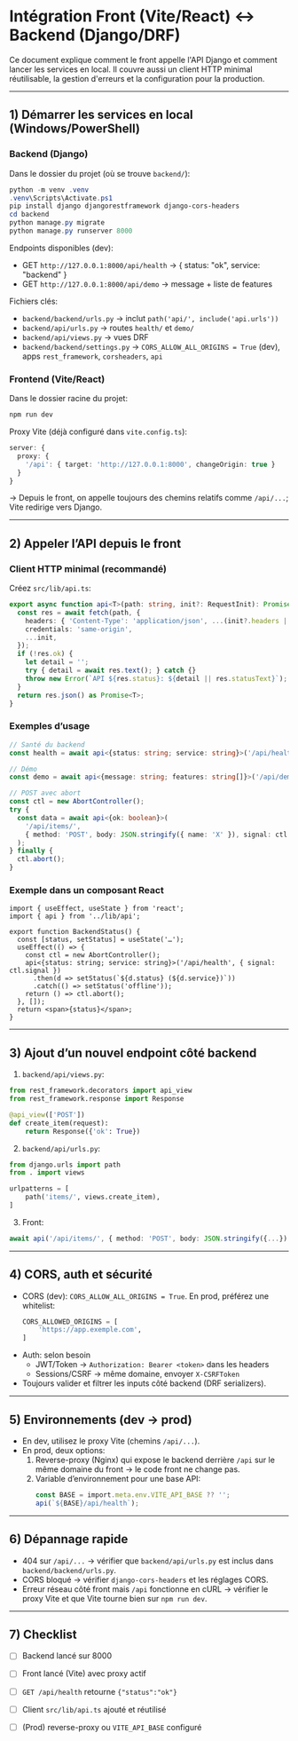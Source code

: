 # Intégration Front (Vite/React) ↔ Backend (Django/DRF)

Ce document explique comment le front appelle l'API Django et comment lancer les services en local. Il couvre aussi un client HTTP minimal réutilisable, la gestion d'erreurs et la configuration pour la production.

---

## 1) Démarrer les services en local (Windows/PowerShell)

### Backend (Django)
Dans le dossier du projet (où se trouve `backend/`):

```powershell
python -m venv .venv
.venv\Scripts\Activate.ps1
pip install django djangorestframework django-cors-headers
cd backend
python manage.py migrate
python manage.py runserver 8000
```

Endpoints disponibles (dev):
- GET `http://127.0.0.1:8000/api/health` → { status: "ok", service: "backend" }
- GET `http://127.0.0.1:8000/api/demo` → message + liste de features

Fichiers clés:
- `backend/backend/urls.py` → inclut `path('api/', include('api.urls'))`
- `backend/api/urls.py` → routes `health/` et `demo/`
- `backend/api/views.py` → vues DRF
- `backend/backend/settings.py` → `CORS_ALLOW_ALL_ORIGINS = True` (dev), apps `rest_framework`, `corsheaders`, `api`

### Frontend (Vite/React)
Dans le dossier racine du projet:

```powershell
npm run dev
```

Proxy Vite (déjà configuré dans `vite.config.ts`):
```ts
server: {
  proxy: {
    '/api': { target: 'http://127.0.0.1:8000', changeOrigin: true }
  }
}
```
→ Depuis le front, on appelle toujours des chemins relatifs comme `/api/...`; Vite redirige vers Django.

---

## 2) Appeler l’API depuis le front

### Client HTTP minimal (recommandé)
Créez `src/lib/api.ts`:
```ts
export async function api<T>(path: string, init?: RequestInit): Promise<T> {
  const res = await fetch(path, {
    headers: { 'Content-Type': 'application/json', ...(init?.headers || {}) },
    credentials: 'same-origin',
    ...init,
  });
  if (!res.ok) {
    let detail = '';
    try { detail = await res.text(); } catch {}
    throw new Error(`API ${res.status}: ${detail || res.statusText}`);
  }
  return res.json() as Promise<T>;
}
```

### Exemples d’usage
```ts
// Santé du backend
const health = await api<{status: string; service: string}>('/api/health');

// Démo
const demo = await api<{message: string; features: string[]}>('/api/demo');

// POST avec abort
const ctl = new AbortController();
try {
  const data = await api<{ok: boolean}>(
    '/api/items/',
    { method: 'POST', body: JSON.stringify({ name: 'X' }), signal: ctl.signal }
  );
} finally {
  ctl.abort();
}
```

### Exemple dans un composant React
```tsx
import { useEffect, useState } from 'react';
import { api } from '../lib/api';

export function BackendStatus() {
  const [status, setStatus] = useState('…');
  useEffect(() => {
    const ctl = new AbortController();
    api<{status: string; service: string}>('/api/health', { signal: ctl.signal })
      .then(d => setStatus(`${d.status} (${d.service})`))
      .catch(() => setStatus('offline'));
    return () => ctl.abort();
  }, []);
  return <span>{status}</span>;
}
```

---

## 3) Ajout d’un nouvel endpoint côté backend
1. `backend/api/views.py`:
```py
from rest_framework.decorators import api_view
from rest_framework.response import Response

@api_view(['POST'])
def create_item(request):
    return Response({'ok': True})
```
2. `backend/api/urls.py`:
```py
from django.urls import path
from . import views

urlpatterns = [
    path('items/', views.create_item),
]
```
3. Front:
```ts
await api('/api/items/', { method: 'POST', body: JSON.stringify({...}) });
```

---

## 4) CORS, auth et sécurité
- CORS (dev): `CORS_ALLOW_ALL_ORIGINS = True`. En prod, préférez une whitelist:
  ```py
  CORS_ALLOWED_ORIGINS = [
      'https://app.exemple.com',
  ]
  ```
- Auth: selon besoin
  - JWT/Token → `Authorization: Bearer <token>` dans les headers
  - Sessions/CSRF → même domaine, envoyer `X-CSRFToken`
- Toujours valider et filtrer les inputs côté backend (DRF serializers).

---

## 5) Environnements (dev → prod)
- En dev, utilisez le proxy Vite (chemins `/api/...`).
- En prod, deux options:
  1) Reverse-proxy (Nginx) qui expose le backend derrière `/api` sur le même domaine du front → le code front ne change pas.
  2) Variable d’environnement pour une base API:
     ```ts
     const BASE = import.meta.env.VITE_API_BASE ?? '';
     api(`${BASE}/api/health`);
     ```

---

## 6) Dépannage rapide
- 404 sur `/api/...` → vérifier que `backend/api/urls.py` est inclus dans `backend/backend/urls.py`.
- CORS bloqué → vérifier `django-cors-headers` et les réglages CORS.
- Erreur réseau côté front mais `/api` fonctionne en cURL → vérifier le proxy Vite et que Vite tourne bien sur `npm run dev`.

---

## 7) Checklist
- [ ] Backend lancé sur 8000
- [ ] Front lancé (Vite) avec proxy actif
- [ ] `GET /api/health` retourne `{"status":"ok"}`
- [ ] Client `src/lib/api.ts` ajouté et réutilisé
- [ ] (Prod) reverse-proxy ou `VITE_API_BASE` configuré

